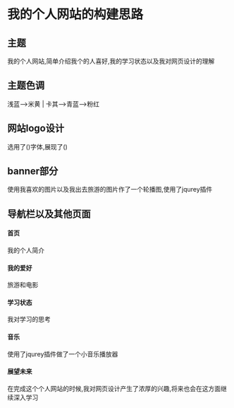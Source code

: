 # 我的个人网站的构建思路

## 主题

我的个人网站,简单介绍我个的人喜好,我的学习状态以及我对网页设计的理解

## 主题色调

浅蓝-->米黄 | 卡其-->青蓝-->粉红

## 网站logo设计

选用了()字体,展现了()

## banner部分

使用我喜欢的图片以及我出去旅游的图片作了一个轮播图,使用了jqurey插件

## 导航栏以及其他页面

#### 首页

我的个人简介

#### 我的爱好

旅游和电影

#### 学习状态

我对学习的思考

#### 音乐

使用了jqurey插件做了一个小音乐播放器

#### 展望未来

在完成这个个人网站的时候,我对网页设计产生了浓厚的兴趣,将来也会在这方面继续深入学习






